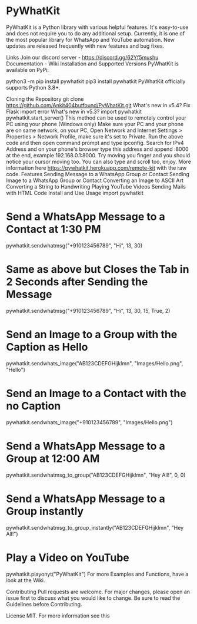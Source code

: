 
# PyWhatKit
PyWhatKit is a Python library with various helpful features. It's easy-to-use and does not require you to do any additional setup. Currently, it is one of the most popular library for WhatsApp and YouTube automation. New updates are released frequently with new features and bug fixes.

Links
Join our discord server - https://discord.gg/62Yf5mushu
Documentation - Wiki
Installation and Supported Versions
PyWhatKit is available on PyPi:

python3 -m pip install pywhatkit
pip3 install pywhatkit
PyWhatKit officially supports Python 3.8+.

Cloning the Repository
git clone https://github.com/Ankit404butfound/PyWhatKit.git
What's new in v5.4?
Fix Flask import error
What's new in v5.3?
import pywhatkit
pywhatkit.start_server()
This method can be used to remotely control your PC using your phone (Windows only)
Make sure your PC and your phone are on same network, on your PC, Open Network and Internet Settings > Properties > Network Profile, make sure it's set to Private.
Run the above code and then open command prompt and type ipconfig.
Search for IPv4 Address and on your phone's browser type this address and append :8000 at the end, example 192.168.0.1:8000.
Try moving you finger and you should notice your cursor moving too.
You can also type and scroll too, enjoy.
More information here https://pywhatkit.herokuapp.com/remote-kit with the raw code.
Features
Sending Message to a WhatsApp Group or Contact
Sending Image to a WhatsApp Group or Contact
Converting an Image to ASCII Art
Converting a String to Handwriting
Playing YouTube Videos
Sending Mails with HTML Code
Install and Use
Usage
import pywhatkit

# Send a WhatsApp Message to a Contact at 1:30 PM
pywhatkit.sendwhatmsg("+910123456789", "Hi", 13, 30)

# Same as above but Closes the Tab in 2 Seconds after Sending the Message
pywhatkit.sendwhatmsg("+910123456789", "Hi", 13, 30, 15, True, 2)

# Send an Image to a Group with the Caption as Hello
pywhatkit.sendwhats_image("AB123CDEFGHijklmn", "Images/Hello.png", "Hello")

# Send an Image to a Contact with the no Caption
pywhatkit.sendwhats_image("+910123456789", "Images/Hello.png")

# Send a WhatsApp Message to a Group at 12:00 AM
pywhatkit.sendwhatmsg_to_group("AB123CDEFGHijklmn", "Hey All!", 0, 0)

# Send a WhatsApp Message to a Group instantly
pywhatkit.sendwhatmsg_to_group_instantly("AB123CDEFGHijklmn", "Hey All!")

# Play a Video on YouTube
pywhatkit.playonyt("PyWhatKit")
For more Examples and Functions, have a look at the Wiki.

Contributing
Pull requests are welcome. For major changes, please open an issue first to discuss what you would like to change. Be sure to read the Guidelines before Contributing.

License
MIT. For more information see this